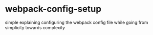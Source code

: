 # webpack-config-setup
simple explaining configuring the webpack config file while going from simplicity towards complexity
